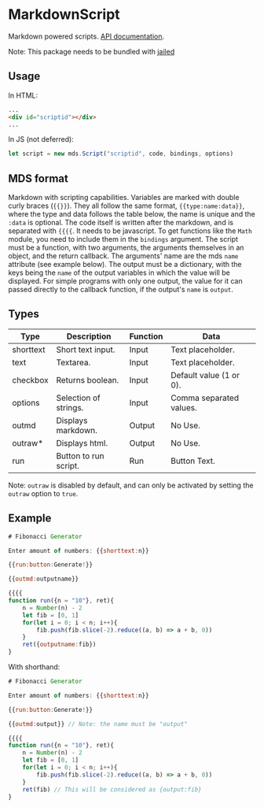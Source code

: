 # MarkdownScript

Markdown powered scripts. [API documentation](api.md).

Note: This package needs to be bundled with
[jailed](https://github.com/asvd/jailed)

## Usage

In HTML:

```html
...
<div id="scriptid"></div>
...
```

In JS (not deferred):

```javascript
let script = new mds.Script("scriptid", code, bindings, options)
```

## MDS format

Markdown with scripting capabilities. Variables are marked with double curly
braces (`{{}}`). They all follow the same format, `{{type:name:data}}`, where
the type and data follows the table below, the name is unique and the `:data`
is optional. The code itself is written after the markdown, and is separated
with `{{{{`. It needs to be javascript. To get functions like the `Math` module,
you need to include them in the `bindings` argument. The script must be a
function, with two arguments, the arguments themselves in an object, and the
return callback. The arguments' name are the mds `name` attribute (see example
below). The output must be a dictionary, with the keys being the `name` of the
output variables in which the value will be displayed. For simple programs with
only one output, the value for it can passed directly to the callback function,
if the output's `name` is `output`.

## Types

| Type      | Description           | Function | Data                    |
| --------- | --------------------- | -------- | ----------------------- |
| shorttext | Short text input.     | Input    | Text placeholder.       |
| text      | Textarea.             | Input    | Text placeholder.       |
| checkbox  | Returns boolean.      | Input    | Default value (1 or 0). |
| options   | Selection of strings. | Input    | Comma separated values. |
| outmd     | Displays markdown.    | Output   | No Use.                 |
| outraw\*  | Displays html.        | Output   | No Use.                 |
| run       | Button to run script. | Run      | Button Text.            |

Note: `outraw` is disabled by default, and can only be activated by setting the
`outraw` option to `true`.

## Example

```javascript
# Fibonacci Generator

Enter amount of numbers: {{shorttext:n}}

{{run:button:Generate!}}

{{outmd:outputname}}

{{{{
function run({n = "10"}, ret){
	n = Number(n) - 2
	let fib = [0, 1]
	for(let i = 0; i < n; i++){
		fib.push(fib.slice(-2).reduce((a, b) => a + b, 0))
	}
	ret({outputname:fib})
}
```

With shorthand:

```javascript
# Fibonacci Generator

Enter amount of numbers: {{shorttext:n}}

{{run:button:Generate!}}

{{outmd:output}} // Note: the name must be "output"

{{{{
function run({n = "10"}, ret){
	n = Number(n) - 2
	let fib = [0, 1]
	for(let i = 0; i < n; i++){
		fib.push(fib.slice(-2).reduce((a, b) => a + b, 0))
	}
	ret(fib) // This will be considered as {output:fib}
}
```
